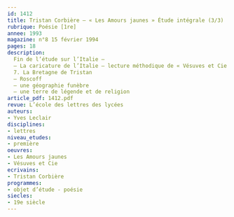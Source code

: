 ```yaml
---
id: 1412
title: Tristan Corbière – « Les Amours jaunes » Étude intégrale (3/3)
rubrique: Poésie [1re]
annee: 1993
magazine: n°8 15 février 1994
pages: 18
description: 
  Fin de l’étude sur l’Italie – 
  – La caricature de l’Italie – lecture méthodique de « Vésuves et Cie »
  7. La Bretagne de Tristan
  – Roscoff
  – une géographie funèbre
  – une terre de légende et de religion
article_pdf: 1412.pdf
revue: L’école des lettres des lycées
auteurs:
- Yves Leclair
disciplines:
- lettres
niveau_etudes:
- première
oeuvres:
- Les Amours jaunes
- Vésuves et Cie
ecrivains:
- Tristan Corbière
programmes:
- objet d’étude - poésie
siecles:
- 19e siècle
---
```

